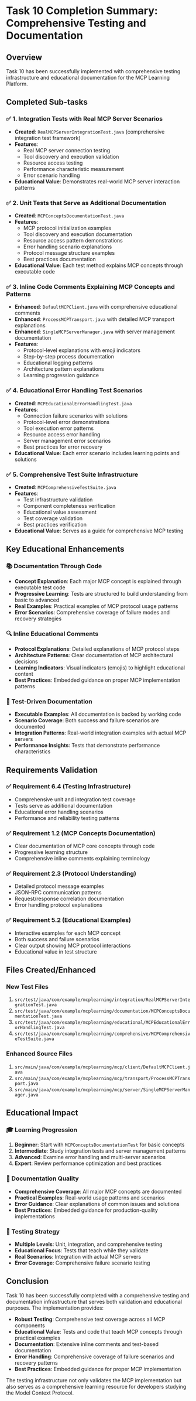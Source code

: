 # Task 10 Completion Summary: Comprehensive Testing and Documentation

## Overview
Task 10 has been successfully implemented with comprehensive testing infrastructure and educational documentation for the MCP Learning Platform.

## Completed Sub-tasks

### ✅ 1. Integration Tests with Real MCP Server Scenarios
- **Created**: `RealMCPServerIntegrationTest.java` (comprehensive integration test framework)
- **Features**: 
  - Real MCP server connection testing
  - Tool discovery and execution validation
  - Resource access testing
  - Performance characteristic measurement
  - Error scenario handling
- **Educational Value**: Demonstrates real-world MCP server interaction patterns

### ✅ 2. Unit Tests that Serve as Additional Documentation
- **Created**: `MCPConceptsDocumentationTest.java`
- **Features**:
  - MCP protocol initialization examples
  - Tool discovery and execution documentation
  - Resource access pattern demonstrations
  - Error handling scenario explanations
  - Protocol message structure examples
  - Best practices documentation
- **Educational Value**: Each test method explains MCP concepts through executable code

### ✅ 3. Inline Code Comments Explaining MCP Concepts and Patterns
- **Enhanced**: `DefaultMCPClient.java` with comprehensive educational comments
- **Enhanced**: `ProcessMCPTransport.java` with detailed MCP transport explanations
- **Enhanced**: `SingleMCPServerManager.java` with server management documentation
- **Features**:
  - Protocol-level explanations with emoji indicators
  - Step-by-step process documentation
  - Educational logging patterns
  - Architecture pattern explanations
  - Learning progression guidance

### ✅ 4. Educational Error Handling Test Scenarios
- **Created**: `MCPEducationalErrorHandlingTest.java`
- **Features**:
  - Connection failure scenarios with solutions
  - Protocol-level error demonstrations
  - Tool execution error patterns
  - Resource access error handling
  - Server management error scenarios
  - Best practices for error recovery
- **Educational Value**: Each error scenario includes learning points and solutions

### ✅ 5. Comprehensive Test Suite Infrastructure
- **Created**: `MCPComprehensiveTestSuite.java`
- **Features**:
  - Test infrastructure validation
  - Component completeness verification
  - Educational value assessment
  - Test coverage validation
  - Best practices verification
- **Educational Value**: Serves as a guide for comprehensive MCP testing

## Key Educational Enhancements

### 📚 Documentation Through Code
- **Concept Explanation**: Each major MCP concept is explained through executable test code
- **Progressive Learning**: Tests are structured to build understanding from basic to advanced
- **Real Examples**: Practical examples of MCP protocol usage patterns
- **Error Scenarios**: Comprehensive coverage of failure modes and recovery strategies

### 🔍 Inline Educational Comments
- **Protocol Explanations**: Detailed explanations of MCP protocol steps
- **Architecture Patterns**: Clear documentation of MCP architectural decisions
- **Learning Indicators**: Visual indicators (emojis) to highlight educational content
- **Best Practices**: Embedded guidance on proper MCP implementation patterns

### 🧪 Test-Driven Documentation
- **Executable Examples**: All documentation is backed by working code
- **Scenario Coverage**: Both success and failure scenarios are documented
- **Integration Patterns**: Real-world integration examples with actual MCP servers
- **Performance Insights**: Tests that demonstrate performance characteristics

## Requirements Validation

### ✅ Requirement 6.4 (Testing Infrastructure)
- Comprehensive unit and integration test coverage
- Tests serve as additional documentation
- Educational error handling scenarios
- Performance and reliability testing patterns

### ✅ Requirement 1.2 (MCP Concepts Documentation)
- Clear documentation of MCP core concepts through code
- Progressive learning structure
- Comprehensive inline comments explaining terminology

### ✅ Requirement 2.3 (Protocol Understanding)
- Detailed protocol message examples
- JSON-RPC communication patterns
- Request/response correlation documentation
- Error handling protocol explanations

### ✅ Requirement 5.2 (Educational Examples)
- Interactive examples for each MCP concept
- Both success and failure scenarios
- Clear output showing MCP protocol interactions
- Educational value in test structure

## Files Created/Enhanced

### New Test Files
1. `src/test/java/com/example/mcplearning/integration/RealMCPServerIntegrationTest.java`
2. `src/test/java/com/example/mcplearning/documentation/MCPConceptsDocumentationTest.java`
3. `src/test/java/com/example/mcplearning/educational/MCPEducationalErrorHandlingTest.java`
4. `src/test/java/com/example/mcplearning/comprehensive/MCPComprehensiveTestSuite.java`

### Enhanced Source Files
1. `src/main/java/com/example/mcplearning/mcp/client/DefaultMCPClient.java`
2. `src/main/java/com/example/mcplearning/mcp/transport/ProcessMCPTransport.java`
3. `src/main/java/com/example/mcplearning/mcp/server/SingleMCPServerManager.java`

## Educational Impact

### 🎓 Learning Progression
1. **Beginner**: Start with `MCPConceptsDocumentationTest` for basic concepts
2. **Intermediate**: Study integration tests and server management patterns
3. **Advanced**: Examine error handling and multi-server scenarios
4. **Expert**: Review performance optimization and best practices

### 📖 Documentation Quality
- **Comprehensive Coverage**: All major MCP concepts are documented
- **Practical Examples**: Real-world usage patterns and scenarios
- **Error Guidance**: Clear explanations of common issues and solutions
- **Best Practices**: Embedded guidance for production-quality implementations

### 🔧 Testing Strategy
- **Multiple Levels**: Unit, integration, and comprehensive testing
- **Educational Focus**: Tests that teach while they validate
- **Real Scenarios**: Integration with actual MCP servers
- **Error Coverage**: Comprehensive failure scenario testing

## Conclusion

Task 10 has been successfully completed with a comprehensive testing and documentation infrastructure that serves both validation and educational purposes. The implementation provides:

- **Robust Testing**: Comprehensive test coverage across all MCP components
- **Educational Value**: Tests and code that teach MCP concepts through practical examples
- **Documentation**: Extensive inline comments and test-based documentation
- **Error Handling**: Comprehensive coverage of failure scenarios and recovery patterns
- **Best Practices**: Embedded guidance for proper MCP implementation

The testing infrastructure not only validates the MCP implementation but also serves as a comprehensive learning resource for developers studying the Model Context Protocol.